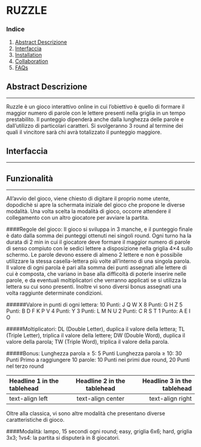# RUZZLE
### Indice
1. [Abstract Descrizione](#general-info)
2. [Interfaccia](#technologies)
3. [Installation](#installation)
4. [Collaboration](#collaboration)
5. [FAQs](#faqs)
## Abstract Descrizione
***
Ruzzle è un gioco interattivo online in cui l’obiettivo è quello di formare il maggior numero di parole con le lettere presenti nella griglia in un tempo prestabilito. Il punteggio dipenderà anche dalla lunghezza delle parole e dall’utilizzo di particolari caratteri.
Si svolgeranno 3 round al termine dei quali il vincitore sarà chi avrà totalizzato il punteggio maggiore.
## Interfaccia
***

## Funzionalità
***
All’avvio del gioco, viene chiesto di digitare il proprio nome utente, dopodichè si apre la schermata iniziale del gioco che propone le diverse modalità. Una volta scelta la modalità di gioco, occorre attendere il collegamento con un altro giocatore per avviare la partita.

####Regole del gioco:
Il gioco si sviluppa in 3 manche, e il punteggio finale è dato dalla somma dei punteggi ottenuti nei singoli round. Ogni turno ha la durata di 2 min in cui il giocatore deve formare il maggior numero di parole di senso compiuto con le sedici lettere a disposizione nella griglia 4×4 sullo schermo. Le parole devono essere di almeno 2 lettere e non è possibile utilizzare la stessa casella-lettera più volte all’interno di una singola parola. Il valore di ogni parola è pari alla somma dei punti assegnati alle lettere di cui è composta, che variano in base alla difficoltà di poterle inserire nelle parole, e da eventuali moltiplicatori che verranno applicati se si utilizza la lettera su cui sono presenti. Inoltre vi sono diversi bonus assegnati una volta raggiunte determinate condizioni. 

######Valore in punti di ogni lettera:
10 Punti:  J Q W X
 8 Punti:  G H Z
 5 Punti:  B D F K P V
 4 Punti:  Y
 3 Punti:  L M N U
 2 Punti:  C R S T
 1 Punto:  A E I O

#####Moltiplicatori:
DL (Double Letter), duplica il valore della lettera;
TL (Triple Letter), triplica il valore della lettere;
DW (Double Word), duplica il valore della parola;
TW (Triple Word), triplica il valore della parola.

#####Bonus:
Lunghezza parola ≥ 5: 5 Punti
Lunghezza parola ≥ 10: 30 Punti
Primo a raggiungere 10 parole: 10 Punti nei primi due round, 20 Punti nel terzo round

| Headline 1 in the tablehead | Headline 2 in the tablehead | Headline 3 in the tablehead |
|:--------------|:-------------:|--------------:|
| text-align left | text-align center | text-align right |


Oltre alla classica, vi sono altre modalità che presentano diverse caratteristiche di gioco.

####Modalità:
lampo, 15 secondi ogni round;
easy, griglia 6x6;
hard, griglia 3x3;
1vs4: la partita si disputerà in 8 giocatori.
